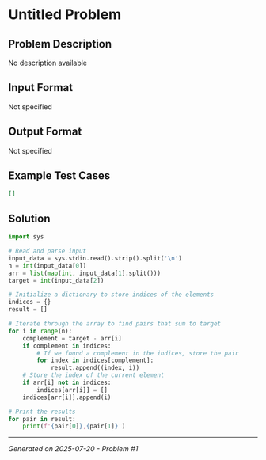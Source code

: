 # Untitled Problem

## Problem Description
No description available

## Input Format
Not specified

## Output Format
Not specified

## Example Test Cases
```json
[]
```

## Solution
```python
import sys

# Read and parse input
input_data = sys.stdin.read().strip().split('\n')
n = int(input_data[0])
arr = list(map(int, input_data[1].split()))
target = int(input_data[2])

# Initialize a dictionary to store indices of the elements
indices = {}
result = []

# Iterate through the array to find pairs that sum to target
for i in range(n):
    complement = target - arr[i]
    if complement in indices:
        # If we found a complement in the indices, store the pair
        for index in indices[complement]:
            result.append((index, i))
    # Store the index of the current element
    if arr[i] not in indices:
        indices[arr[i]] = []
    indices[arr[i]].append(i)

# Print the results
for pair in result:
    print(f'{pair[0]},{pair[1]}')
```

---
*Generated on 2025-07-20 - Problem #1*